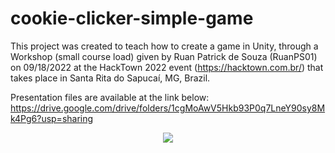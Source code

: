 # cookie-clicker-simple-game

This project was created to teach how to create a game in Unity, through a Workshop (small course load) given by Ruan Patrick de Souza (RuanPS01) on 09/18/2022 at the HackTown 2022 event (https://hacktown.com.br/) that takes place in Santa Rita do Sapucaí, MG, Brazil.

Presentation files are available at the link below:
https://drive.google.com/drive/folders/1cgMoAwV5Hkb93P0q7LneY90sy8Mk4Pg6?usp=sharing

<p align="center">
  <img width="auto" height="auto" src="https://drive.google.com/uc?export=view&id=1d4AMoRzmal-cuO2GFxHpRlfKJuWV59y3">
</p>
